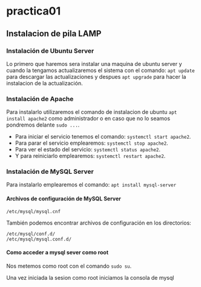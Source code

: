 # practica01
## Instalacion de pila LAMP 
### Instalación de Ubuntu Server
Lo primero que haremos sera instalar una maquina de ubuntu server y cuando la tengamos actualizaremos el sistema con el comando: `apt update` para descargar las actualizaciones y despues `apt upgrade` para hacer la instalacion de la actualización.

### Instalación de Apache
Para instalarlo utilizaremos el comando de instalacion de ubuntu `apt install apache2` como administrador o en caso que no lo seamos pondremos delante `sudo ...`.

* Para iniciar el servicio tenemos el comando: `systemctl start apache2`.
* Para parar el servicio emplearemos: `systemctl stop apache2`.
* Para ver el estado del servicio: `systemctl status apache2`.
* Y para reiniciarlo emplearemos: `systemctl restart apache2`.

### Instalación de MySQL Server

Para instalarlo emplearemos el comando: `apt install mysql-server`

#### Archivos de configuración de MySQL Server
`/etc/mysql/mysql.cnf`

También podemos encontrar archivos de configuración en los directorios:

```
/etc/mysql/conf.d/
/etc/mysql/mysql.conf.d/
```

#### Como acceder a mysql sever como root

Nos metemos como root con el comando `sudo su`.

Una vez iniciada la sesion como root iniciamos la consola de mysql
